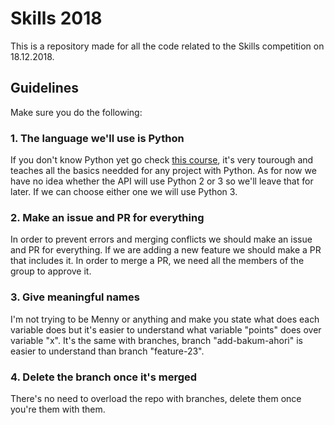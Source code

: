 # Skills 2018

This is a repository made for all the code related to the Skills competition on 18.12.2018.

## Guidelines

Make sure you do the following:

### 1. The language we'll use is Python

If you don't know Python yet go check [this course](https://www.learnpython.org/en/Hello%2C_World%21), it's very tourough and teaches all the basics needded for any project with Python. 
As for now we have no idea whether the API will use Python 2 or 3 so we'll leave that for later. 
If we can choose either one we will use Python 3.

### 2. Make an issue and PR for everything

In order to prevent errors and merging conflicts we should make an issue and PR for everything.
If we are adding a new feature we should make a PR that includes it. 
In order to merge a PR, we need all the members of the group to approve it.

### 3. Give meaningful names

I'm not trying to be Menny or anything and make you state what does each variable does but it's easier to understand what variable "points" does over variable "x".
It's the same with branches, branch "add-bakum-ahori" is easier to understand than branch "feature-23".

### 4. Delete the branch once it's merged

There's no need to overload the repo with branches, delete them once you're them with them.
